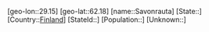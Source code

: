 ﻿---
location: [62.18,29.15]
type: City
tags:
- geo/City


SpocWebEntityId: 33983
isDeleted: false
confidential: public

---
[geo-lon::29.15]
[geo-lat::62.18]
[name::Savonrauta]
[State::]
[Country::[Finland](geo/Continent/Europe/Finland.md)]
[StateId::]
[Population::]
[Unknown::]

